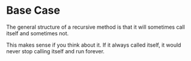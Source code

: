 # Base Case

The general structure of a recursive method is that
it will sometimes call itself and sometimes not.

This makes sense if you think about it. If it always called
itself, it would never stop calling itself and run forever.